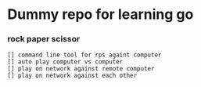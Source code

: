 # Dummy repo for learning go

### rock paper scissor

	[] command line tool for rps againt computer
	[] auto play computer vs computer
	[] play on network against remote computer
	[] play on network against each other
